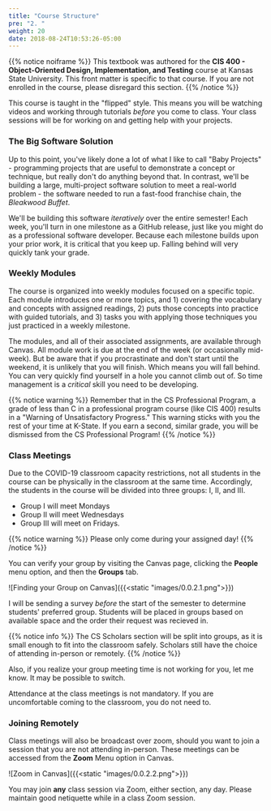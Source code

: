 ```yaml
---
title: "Course Structure"
pre: "2. "
weight: 20
date: 2018-08-24T10:53:26-05:00
---
```


{{% notice noiframe %}}
This textbook was authored for the **CIS 400 - Object-Oriented Design, Implementation, and Testing** course at Kansas State University.  This front matter is specific to that course.  If you are not enrolled in the course, please disregard this section.
{{% /notice %}}

This course is taught in the "flipped" style.  This means you will be watching videos and working through tutorials _before_ you come to class.  Your class sessions will be for working on and getting help with your projects.

### The Big Software Solution
Up to this point, you've likely done a lot of what I like to call "Baby Projects" - programming projects that are useful to demonstrate a concept or technique, but really don't do anything beyond that.  In contrast, we'll be building a large, multi-project software solution to meet a real-world problem - the software needed to run a fast-food franchise chain, the _Bleakwood Buffet_.  

We'll be building this software _iteratively_ over the entire semester!  Each week, you'll turn in one milestone as a GitHub release, just like you might do as a professional software developer.  Because each milestone builds upon your prior work, it is critical that you keep up.  Falling behind will very quickly tank your grade.

### Weekly Modules
The course is organized into weekly modules focused on a specific topic.  Each module introduces one or more topics, and 1) covering the vocabulary and concepts with assigned readings, 2) puts those concepts into practice with guided tutorials, and 3) tasks you with applying those techniques you just practiced in a weekly milestone.  

The modules, and all of their associated assignments, are available through Canvas.  All module work is due at the end of the week (or occasionally mid-week). But be aware that if you procrastinate and don't start until the weekend, it is unlikely that you will finish. Which means you will fall behind.  You can very quickly find yourself in a hole you cannot climb out of.  So time management is a _critical_ skill you need to be developing.  

{{% notice warning %}}
Remember that in the CS Professional Program, a grade of less than C in a professional program course (like CIS 400) results in a "Warning of Unsatisfactory Progress."  This warning sticks with you the rest of your time at K-State. If you earn a second, similar grade, you will be dismissed from the CS Professional Program!
{{% /notice %}}

### Class Meetings
Due to the COVID-19 classroom capacity restrictions, not all students in the course can be physically in the classroom at the same time.   Accordingly, the students in the course will be divided into three groups: I, II, and III. 

* Group I will meet Mondays
* Group II will meet Wednesdays
* Group III will meet on Fridays.  

{{% notice warning %}}
Please only come during your assigned day!
{{% /notice %}}

You can verify your group by visiting the Canvas page, clicking the **People** menu option, and then the **Groups** tab.  

![Finding your Group on Canvas]({{<static "images/0.0.2.1.png">}})

I will be sending a survey _before_ the start of the semester to determine students' preferred group.  Students will be placed in groups based on available space and the order their request was recieved in.

{{% notice info %}}
The CS Scholars section will be split into groups, as it is small enough to fit into the classroom safely.  Scholars still have the choice of attending in-person or remotely.
{{% /notice %}}

Also, if you realize your group meeting time is not working for you, let me know.  It may be possible to switch.

Attendance at the class meetings is not mandatory.  If you are uncomfortable coming to the classroom, you do not need to.

### Joining Remotely
Class meetings will also be broadcast over zoom, should you want to join a session that you are not attending in-person. These meetings can be accessed from the **Zoom** Menu option in Canvas.

![Zoom in Canvas]({{<static "images/0.0.2.2.png">}})

You may join **any** class session via Zoom, either section, any day.  Please maintain good netiquette while in a class Zoom session.



